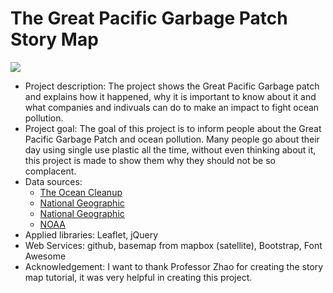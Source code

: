 # The Great Pacific Garbage Patch Story Map
![](img/gyres)
- Project description: The project shows the Great Pacific Garbage patch and explains how it happened, why it is important to know about it and what companies and indivuals can do to make an impact to fight ocean pollution.
- Project goal: The goal of this project is to inform people about the Great Pacific Garbage Patch and ocean pollution. Many people go about their day using single use plastic all the time, without even thinking about it, this project is made to show them why they should not be so complacent.
- Data sources:
  - <a href="https://theoceancleanup.com/great-pacific-garbage-patch/?gclid=CjwKCAjw5vz2BRAtEiwAbcVIL7fEtbYFOuUj-u1o53g2ZO41i7ThiN9jW4mp4Nehepm4w2DiaywBzhoCKpEQAvD_BwE" target="_blank">The Ocean Cleanup</a>
  - <a href="https://www.nationalgeographic.com/news/2018/03/great-pacific-garbage-patch-plastics-environment/#close" target="_blank">National Geographic</a>
  - <a href="https://www.nationalgeographic.org/encyclopedia/great-pacific-garbage-patch/" target="_blank">National Geographic</a>
  - <a href="https://oceanservice.noaa.gov/facts/garbagepatch.html" target="_blank">NOAA</a>
- Applied libraries: Leaflet, jQuery
- Web Services: github, basemap from mapbox (satellite), Bootstrap, Font Awesome
- Acknowledgement: I want to thank Professor Zhao for creating the story map tutorial, it was very helpful in creating this project.

